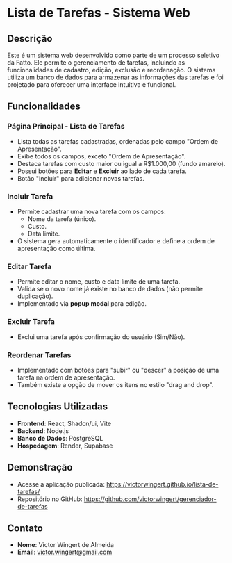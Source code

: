 
# Lista de Tarefas - Sistema Web  

## Descrição  
Este é um sistema web desenvolvido como parte de um processo seletivo da Fatto. Ele permite o gerenciamento de tarefas, incluindo as funcionalidades de cadastro, edição, exclusão e reordenação. O sistema utiliza um banco de dados para armazenar as informações das tarefas e foi projetado para oferecer uma interface intuitiva e funcional.  

## Funcionalidades  

### Página Principal - Lista de Tarefas  
- Lista todas as tarefas cadastradas, ordenadas pelo campo "Ordem de Apresentação".  
- Exibe todos os campos, exceto "Ordem de Apresentação".  
- Destaca tarefas com custo maior ou igual a R$1.000,00 (fundo amarelo).  
- Possui botões para **Editar** e **Excluir** ao lado de cada tarefa.  
- Botão "Incluir" para adicionar novas tarefas.  

### Incluir Tarefa  
- Permite cadastrar uma nova tarefa com os campos:  
  - Nome da tarefa (único).  
  - Custo.  
  - Data limite.  
- O sistema gera automaticamente o identificador e define a ordem de apresentação como última.  

### Editar Tarefa  
- Permite editar o nome, custo e data limite de uma tarefa.  
- Valida se o novo nome já existe no banco de dados (não permite duplicação).  
- Implementado via **popup modal** para edição.  

### Excluir Tarefa  
- Exclui uma tarefa após confirmação do usuário (Sim/Não).  

### Reordenar Tarefas  
- Implementado com botões para "subir" ou "descer" a posição de uma tarefa na ordem de apresentação.
- Também existe a opção de mover os itens no estilo "drag and drop".

## Tecnologias Utilizadas  
- **Frontend**: React, Shadcn/ui, Vite
- **Backend**: Node.js
- **Banco de Dados**: PostgreSQL
- **Hospedagem**: Render, Supabase 

## Demonstração  
- Acesse a aplicação publicada: https://victorwingert.github.io/lista-de-tarefas/ 
- Repositório no GitHub: https://github.com/victorwingert/gerenciador-de-tarefas 

## Contato  
- **Nome**: Victor Wingert de Almeida 
- **Email**: victor.wingert@gmail.com
